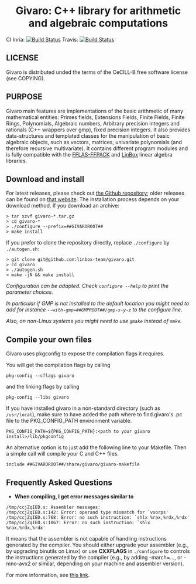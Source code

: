<h1 style="text-align: center"> Givaro: C++ library for arithmetic and algebraic computations </h1>

CI Inria: [![Build Status](https://ci.inria.fr/linbox/buildStatus/icon?job=Givaro)](https://ci.inria.fr/linbox/job/Givaro)
Travis: [![Build Status](https://travis-ci.org/linbox-team/givaro.svg?branch=master)](https://travis-ci.org/linbox-team/givaro/)

## LICENSE
Givaro is distributed unded the terms of the CeCILL-B free software
license (see COPYING).


## PURPOSE
Givaro main features are implementations of the basic arithmetic of
many mathematical entities: Primes fields, Extensions Fields, Finite
Fields, Finite Rings, Polynomials, Algebraic numbers, Arbitrary
precision integers and rationals (C++ wrappers over gmp), fixed
precision integers.
It also provides data-structures and templated classes for the
manipulation of basic algebraic objects, such as vectors, matrices,
univariate polynomials (and therefore recursive multivariate).
It contains different program modules and is fully compatible with the
[FFLAS-FFPACK](http://linbox-team.github.io/fflas-ffpack) and
[LinBox](http://linalg.org) linear algebra libraries.


## Download and install

For latest releases, please check out [the Github repository](http://github.com/linbox-team/givaro); older releases can be found on [that website](https://casys.gricad-pages.univ-grenoble-alpes.fr/givaro).
The installation process depends on your download method. If you download an archive:

```
> tar xzvf givaro-*.tar.gz
> cd givaro-*
> ./configure --prefix=##GIVAROROOT##
> make install
```

If you prefer to clone the repository directly, replace `./configure` by `./autogen.sh`:
```
> git clone git@github.com:linbox-team/givaro.git
> cd givaro
> ./autogen.sh
> make -jN && make install
```

*Configuration can be adapted. Check `configure --help` to print the parameter choices.*

*In particular if GMP is not installed to the default location you might need to add for instance `--with-gmp=##GMPROOT##/gmp-x-y-z` to the configure line.*

*Also, on non-Linux systems you might need to use `gmake` instead of `make`.*

## Compile your own files

Givaro uses pkgconfig to expose the compilation flags it requires.

You will get the compilation flags by calling
```
pkg-config --cflags givaro
```
and the linking flags by calling
```
pkg-config --libs givaro
```

If you have installed givaro in a non-standard directory (such as `/usr/local`), make sure to have added the path where to find givaro's .pc file to the PKG_CONFIG_PATH environment variable.
```
PKG_CONFIG_PATH=${PKG_CONFIG_PATH}:<path to your givaro install>/lib/pkgconfig
```

An alternative option is to just add the following line to your Makefile. Then a simple call will compile your C and C++ files.
```
include ##GIVAROROOT##/share/givaro/givaro-makefile
```


## Frequently Asked Questions

- **When compiling, I get error messages similar to**
```
/tmp/ccjZqIED.s: Assembler messages:
/tmp/ccjZqIED.s:142: Error: operand type mismatch for `vxorps'
/tmp/ccjZqIED.s:768: Error: no such instruction: `shlx %rax,%rdx,%rdx'
/tmp/ccjZqIED.s:1067: Error: no such instruction: `shlx %rax,%rdx,%rdx'
```


It means that the assembler is not capable of handling instructions generated by
the compiler. You should either upgrade your assembler (e.g., by upgrading
binutils on Linux) or use **CXXFLAGS** in `./configure` to controls the
instructions generated by the compiler (e.g., by adding -march=..., or
-mno-avx2 or similar, depending on your machine and assembler version).

For more information, see [this link](https://stackoverflow.com/a/51506666).
